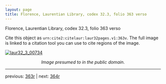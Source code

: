 ```yaml
---
layout: page
title: Florence, Laurentian Library, codex 32.3, folio 363 verso
---
```


Florence, Laurentian Library, codex 32.3, folio 363 verso

Cite this object as `urn:cite2:citelaur:laur32pages.v1:363v`.  The full image is linked to a citation tool you can use to cite regions of the image.

[![laur32_3_00734](http://www.homermultitext.org/iipsrv?IIIF=/project/homer/pyramidal/deepzoom/citelaur/laur32imgs/v1/laur32_3_00734.tif/full/800,/0/default.jpg)](http://www.homermultitext.org/ict2/?urn=urn:cite2:citelaur:laur32imgs.v1:laur32_3_00734) 

<p style="text-align: center; font-style: italic;">Image presumed to in the public domain.</p>

---

previous: [363r](../363r/) | next: [364r](../364r/)